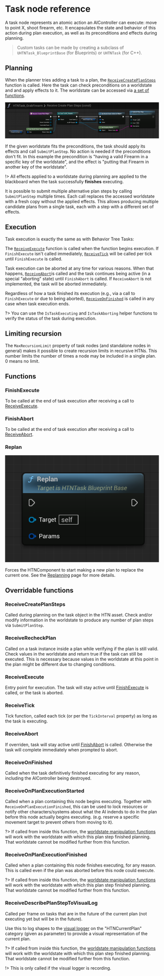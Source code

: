 # Task node reference

A task node represents an atomic action an AIController can execute: move to point X, shoot firearm, etc. 
It encapsulates the state and behavior of this action during plan execution, as well as its preconditions and effects during planning.

> Custom tasks can be made by creating a subclass of `UHTNTask_BlueprintBase` (for Blueprints) or `UHTNTask` (for C++).

## Planning

When the planner tries adding a task to a plan, the [`ReceiveCreatePlanSteps`](#receivecreateplansteps) function is called. Here the task can check preconditions on a worldstate and and apply effects to it. The worldstate can be accessed via [a set of functions](manipulating-worldstates.md). 

![CreatePlanSteps of GrabFirearm](_media/grab_firearm_create_plan_steps.png ':size=1200')

If the given worldstate fits the preconditions, the task should apply its effects and call `SubmitPlanStep`. No action is needed if the preconditions don't fit. In this example the precondition is "having a valid Firearm in a specific key of the worldstate", and the effect is "putting that Firearm in another key of the worldstate".

!> All effects applied to a worldstate during planning are applied to the blackboard when the task successfully **finishes** executing.

It is possible to submit multiple alternative plan steps by calling `SubmitPlanStep` multiple times. Each call replaces the accessed worldstate with a fresh copy without the applied effects. This allows producing multiple candidate plans from a single task, each with a step with a different set of effects.

## Execution

Task execution is exactly the same as with Behavior Tree Tasks:

The [`ReceiveExecute`](#receiveexecute) function is called when the function begins execution. 
If `FinishExecute` isn't called immediately, [`ReceiveTick`](#receivetick) will be called per tick until `FinishExecute` is called.

Task execution can be aborted at any time for various reasons. When that happens, [`ReceiveAbort`](#receiveabort)is called and the task continues being active (in a special "aborting" state) until `FinishAbort` is called.
If `ReceiveAbort` is not implemented, the task will be aborted immediately.

Regardless of how a task finished its execution (e.g., via a call to `FinishExecute` or due to being aborted), [`ReceiveOnFinished`](#receiveonfinished) is called in any case when task execution ends.

?> You can use the `IsTaskExecuting` and `IsTaskAborting` helper functions to verify the status of the task during execution.

## Limiting recursion

The `MaxRecursionLimit` property of task nodes (and standalone nodes in general) makes it possible to create recursion limits in recursive HTNs. This number limits the number of times a node may be included in a single plan. 0 means no limit.

## Functions

### FinishExecute

To be called at the end of task execution after receiving a call to [ReceiveExecute](task?id=receiveexecute).

### FinishAbort

To be called at the end of task execution after receiving a call to [ReceiveAbort](task?id=receiveabort).

### Replan

![Replan HTN Component](_media/replan_task.png ':size=400')

Forces the HTNComponent to start making a new plan to replace the current one. See the [Replanning](replanning.md) page for more details. 

## Overridable functions

### ReceiveCreatePlanSteps

Called during planning on the task object in the HTN asset. 
Check and/or modify information in the worldstate to produce any number of plan steps via `SubmitPlanStep`.

### ReceiveRecheckPlan

Called on a task instance inside a plan while verifying if the plan is still valid.
Check values in the worldstate and return true if the task can still be executed.
This is necessary because values in the worldstate at this point in the plan might be different due to changing conditions.

### ReceiveExecute

Entry point for execution. The task will stay active until [FinishExecute](task?id=finishexecute) is called, or the task is aborted.

### ReceiveTick

Tick function, called each tick (or per the `TickInterval` property) as long as the task is executing.

### ReceiveAbort

If overriden, task will stay active until [FinishAbort](task?id=finishabort) is called.
Otherwise the task will complete immediately when prompted to abort.

### ReceiveOnFinished

Called when the task definitively finished executing for any reason, including the AIController being destroyed.

### ReceiveOnPlanExecutionStarted

Called when a plan containing this node begins executing.
Together with `ReceiveOnPlanExecutionFinished`, this can be used to lock resources or notify other characters/systems about what the AI indends to do in the plan before this node actually begins executing. (e.g. reserve a specific movement target to prevent others from moving to it).

?> If called from inside this function, the [worldstate manipulation functions](manipulating-worldstates.md) will work with the worldstate with which this plan step finished planning.<br>That worldstate cannot be modified further from this function.

### ReceiveOnPlanExecutionFinished

Called when a plan containing this node finishes executing, for any reason.
This is called even if the plan was aborted before this node could execute.

?> If called from inside this function, the [worldstate manipulation functions](manipulating-worldstates.md) will work with the worldstate with which this plan step finished planning.<br>That worldstate cannot be modified further from this function.

### ReceiveDescribePlanStepToVisualLog

Called per frame on tasks that are in the future of the current plan (not executing yet but will be in the future).

Use this to log shapes to the [visual logger](vislog.md) on the "HTNCurrentPlan" category (given as parameter) to provide a visual representation of the current plan.

?> If called from inside this function, the [worldstate manipulation functions](manipulating-worldstates.md) will work with the worldstate with which this plan step finished planning.<br>That worldstate cannot be modified further from this function.

!> This is only called if the visual logger is recording.
